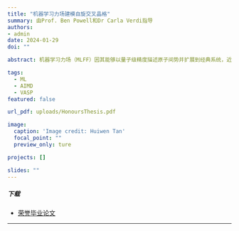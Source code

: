 ```yaml
---
title: "机器学习力场建模自旋交叉晶格"
summary: 由Prof. Ben Powell和Dr Carla Verdi指导
authors:
- admin
date: 2024-01-29
doi: ""

abstract: 机器学习力场（MLFF）因其能够以量子级精度描述原子间势并扩展到经典系统，近年来受到了越来越多的关注。机器学习势的精度高度依赖于所选的从头算参考方法。然而，使用密度泛函理论（DFT）对自旋交叉（SCO）晶格进行建模仍存在挑战，尤其是在预测高低自旋状态能量差（在0 K时称为焓差）时难以平衡精度与效率。本文中，采用了一种半经验DFT方法，在分子动力学（MD）模拟过程中即时训练[Fe(ptz)~6~]\(BF~4~)~2~（ptz = 1-丙基四唑）的机器学习力场。所开发的MLFF在在一系列基准测试中表现出与DFT相当的精度，同时具有更高的计算效率，并成功通过拟谐波近似预测了SCO系统的热膨胀效应。本研究为使用DFT建模SCO系统提供了关键见解，强调了在焓差计算中零点效应的重要性。将可靠的DFT参考与MLFF结合，为精确且高效模拟SCO系统晶格动力学提供了一种有前景的策略。此外，本文还提出了一种基于MLFF驱动MD模拟的潜在方案。

tags:
  - ML
  - AIMD
  - VASP
featured: false

url_pdf: uploads/HonoursThesis.pdf

image:
  caption: 'Image credit: Huiwen Tan'
  focal_point: ""
  preview_only: ture

projects: []

slides: ""
---
```


##### 下载

+ [荣誉毕业论文](HonoursThesis.pdf)

---